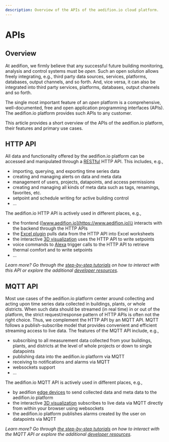 ```yaml
---
description: Overview of the APIs of the aedifion.io cloud platform.
---
```


# APIs

## Overview

At aedifion, we firmly believe that any successful future building monitoring, analysis and control systems must be _open._ Such an open solution allows freely integrating, e.g., third party data sources, services, platforms, databases, output channels, and so forth. And, vice versa, it can also be integrated into third party services, platforms, databases, output channels and so forth.

The single most important feature of an _open_ platform is a comprehensive, well-documented, free and open application programming interfaces \(APIs\). The aedifion.io platform provides such APIs to any customer. 

This article provides a short overview of the APIs of the aedifion.io platform, their features and primary use cases.

## HTTP API

All data and functionality offered by the aedifion.io platform can be accessed and manipulated through a [RESTful](https://en.wikipedia.org/wiki/Representational_state_transfer) HTTP API. This includes, e.g.,

* importing, querying, and exporting time series data
* creating and managing alerts on data and meta data
* management of users, projects, datapoints, and access permissions 
* creating and managing all kinds of meta data such as tags, renamings, favorites, etc.
* setpoint and schedule writing for active building control
* ...

The aedifion.io HTTP API is actively used in different places, e.g.,

* the frontend \([www.aedifion.io](https://www.aedifion.io)\) interacts with the backend through the HTTP APIs
* the [Excel plugin](integrations.md#excel) pulls data from the HTTP API into Excel worksheets
* the interactive [3D visualization](integrations.md#3d-visualization) uses the HTTP API to write setpoints
* voice commands to [Alexa](integrations.md#alexa) trigger calls to the HTTP API to retrieve thermal comfort and to write setpoints
* ...

_Learn more? Go through the_ [_step-by-step tutorials_](../developers/api-documentation/guides-and-tutorials/) _on how to interact with this API or explore the additional_ [_developer resources_](../developers/api-documentation/)_._ 

## MQTT API

Most use cases of the aedifion.io platform center around collecting and acting upon time series data collected in buildings, plants, or whole districts. When such data should be streamed \(in real time\) in or out of the platform, the strict request/response pattern of HTTP APIs is often not the right choice. Thus, we complement the HTTP API by an MQTT API. MQTT follows a publish-subscribe model that provides convenient and efficient streaming access to live data. The features of the MQTT API include, e.g.,

* subscribing to all measurement data collected from your buildings, plants, and districts at the level of whole projects or down to single datapoints
* publishing data into the aedifion.io platform via MQTT
* receiving  to notifications and alarms via MQTT
* websockets support
* ...

The aedifion.io MQTT API is actively used in different places, e.g.,

* by aedifion [edge devices](gateway.md) to send collected data and meta data to the aedifion.io platform
* the interactive [3D visualization](integrations.md#3d-visualization) subscribes to live data via MQTT directly from within your browser using websockets
* the aedifion.io platform publishes alarms created by the user on datapoints via MQTT

_Learn more? Go through_ [_the step-by-step tutorials_](../developers/mqtt-api/guides-and-tutorials/) _on how to interact with the MQTT API or explore the additional_ [_developer resources_](../developers/mqtt-api/)_._ 

## 



